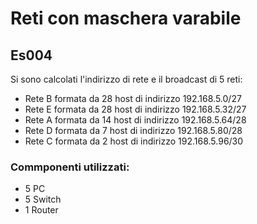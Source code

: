 # Reti con maschera varabile
## Es004
Si sono calcolati l'indirizzo di rete e il broadcast di 5 reti:
- Rete B formata da 28 host di indirizzo 192.168.5.0/27
- Rete E formata da 28 host di indirizzo 192.168.5.32/27
- Rete A formata da 14 host di indirizzo 192.168.5.64/28
- Rete D formata da 7 host di indirizzo 192.168.5.80/28
- Rete C formata da 2 host di indirizzo 192.168.5.96/30
### Commponenti utilizzati:
- 5 PC
- 5 Switch
- 1 Router
